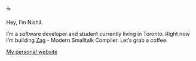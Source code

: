 ☕

Hey, I’m Nishil.

I’m a software developer and student currently living in Toronto. Right now I’m building [Zag](https://github.com/Zag-Research/Zag-Smalltalk) - Modern Smalltalk Compiler. Let’s grab a coffee.

[My personal website](https://nish7.io/) <br />

